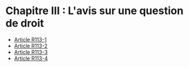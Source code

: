# Chapitre III : L'avis sur une question de droit

- [Article R113-1](article-r113-1.md)
- [Article R113-2](article-r113-2.md)
- [Article R113-3](article-r113-3.md)
- [Article R113-4](article-r113-4.md)
